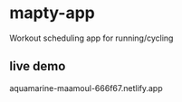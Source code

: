 # mapty-app
Workout scheduling app for running/cycling

## live demo
aquamarine-maamoul-666f67.netlify.app
